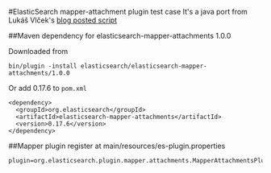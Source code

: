 #ElasticSearch mapper-attachment plugin test case
It's a java port from Lukáš Vlček's [blog posted script](http://www.elasticsearch.org/tutorials/2011/07/18/attachment-type-in-action.html)

##Maven dependency for elasticsearch-mapper-attachments 1.0.0

Downloaded from

    bin/plugin -install elasticsearch/elasticsearch-mapper-attachments/1.0.0
    
Or add 0.17.6 to `pom.xml`

    <dependency>
      <groupId>org.elasticsearch</groupId>
      <artifactId>elasticsearch-mapper-attachments</artifactId>
      <version>0.17.6</version>
    </dependency>
    
##Mapper plugin register at main/resources/es-plugin.properties

    plugin=org.elasticsearch.plugin.mapper.attachments.MapperAttachmentsPlugin
    
    
